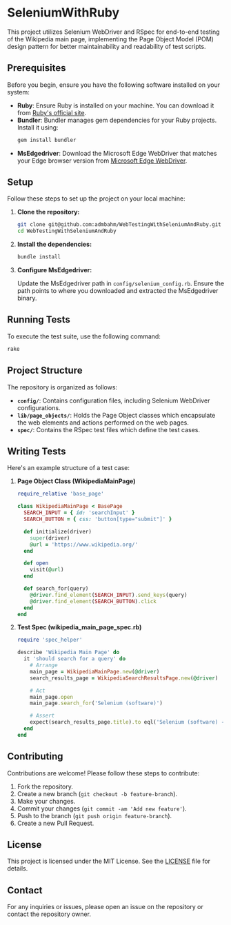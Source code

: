 # SeleniumWithRuby

This project utilizes Selenium WebDriver and RSpec for end-to-end testing of the Wikipedia main page, implementing the Page Object Model (POM) design pattern for better maintainability and readability of test scripts.

## Prerequisites

Before you begin, ensure you have the following software installed on your system:

- **Ruby**: Ensure Ruby is installed on your machine. You can download it from [Ruby's official site](https://www.ruby-lang.org/en/downloads/).
- **Bundler**: Bundler manages gem dependencies for your Ruby projects. Install it using:
    ```sh
    gem install bundler
    ```
- **MsEdgedriver**: Download the Microsoft Edge WebDriver that matches your Edge browser version from [Microsoft Edge WebDriver](https://developer.microsoft.com/en-us/microsoft-edge/tools/webdriver/).

## Setup

Follow these steps to set up the project on your local machine:

1. **Clone the repository:**

    ```sh
    git clone git@github.com:admbahm/WebTestingWithSeleniumAndRuby.git
    cd WebTestingWithSeleniumAndRuby
    ```

2. **Install the dependencies:**

    ```sh
    bundle install
    ```

3. **Configure MsEdgedriver:**

   Update the MsEdgedriver path in `config/selenium_config.rb`. Ensure the path points to where you downloaded and extracted the MsEdgedriver binary.

## Running Tests

To execute the test suite, use the following command:

```sh
rake
```

## Project Structure

The repository is organized as follows:

- **`config/`**: Contains configuration files, including Selenium WebDriver configurations.
- **`lib/page_objects/`**: Holds the Page Object classes which encapsulate the web elements and actions performed on the web pages.
- **`spec/`**: Contains the RSpec test files which define the test cases.

## Writing Tests

Here's an example structure of a test case:

1. **Page Object Class (WikipediaMainPage)**

    ```ruby
    require_relative 'base_page'

    class WikipediaMainPage < BasePage
      SEARCH_INPUT = { id: 'searchInput' }
      SEARCH_BUTTON = { css: 'button[type="submit"]' }

      def initialize(driver)
        super(driver)
        @url = 'https://www.wikipedia.org/'
      end

      def open
        visit(@url)
      end

      def search_for(query)
        @driver.find_element(SEARCH_INPUT).send_keys(query)
        @driver.find_element(SEARCH_BUTTON).click
      end
    end
    ```

2. **Test Spec (wikipedia_main_page_spec.rb)**

    ```ruby
    require 'spec_helper'

    describe 'Wikipedia Main Page' do
      it 'should search for a query' do
        # Arrange
        main_page = WikipediaMainPage.new(@driver)
        search_results_page = WikipediaSearchResultsPage.new(@driver)

        # Act
        main_page.open
        main_page.search_for('Selenium (software)')

        # Assert
        expect(search_results_page.title).to eql('Selenium (software) - Wikipedia')
      end
    end
    ```

## Contributing

Contributions are welcome! Please follow these steps to contribute:

1. Fork the repository.
2. Create a new branch (`git checkout -b feature-branch`).
3. Make your changes.
4. Commit your changes (`git commit -am 'Add new feature'`).
5. Push to the branch (`git push origin feature-branch`).
6. Create a new Pull Request.

## License

This project is licensed under the MIT License. See the [LICENSE](LICENSE) file for details.

## Contact

For any inquiries or issues, please open an issue on the repository or contact the repository owner.
